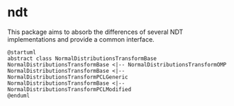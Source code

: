 # ndt

This package aims to absorb the differences of several NDT implementations and provide a common interface.

```plantuml
@startuml
abstract class NormalDistributionsTransformBase
NormalDistributionsTransformBase <|-- NormalDistributionsTransformOMP
NormalDistributionsTransformBase <|-- NormalDistributionsTransformPCLGeneric
NormalDistributionsTransformBase <|-- NormalDistributionsTransformPCLModified
@enduml
```

